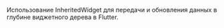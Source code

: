 Использование InheritedWidget для передачи и обновления данных в глубине виджетного дерева в Flutter.